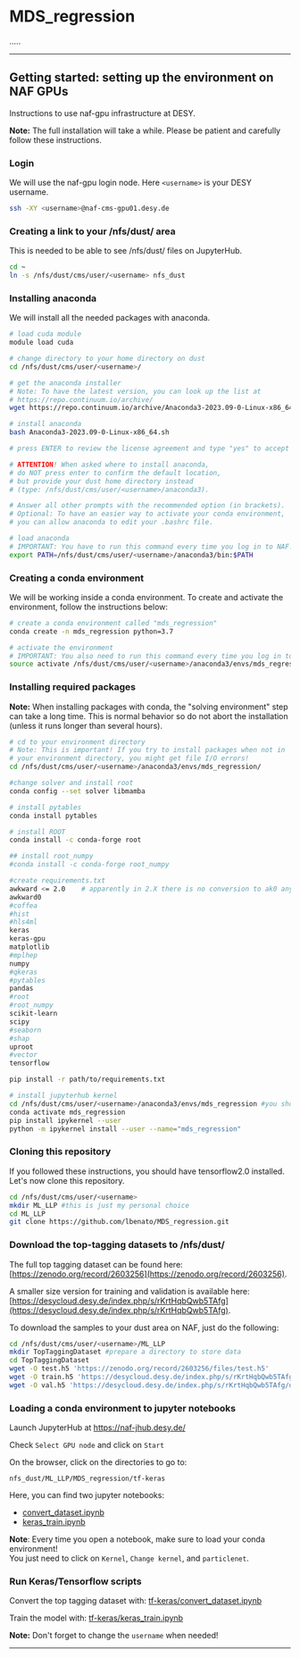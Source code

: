 # MDS_regression

.....

-----

## Getting started: setting up the environment on NAF GPUs

Instructions to use naf-gpu infrastructure at DESY.

**Note:** The full installation will take a while. Please be patient and carefully follow these instructions.

### Login

We will use the naf-gpu login node. Here `<username>` is your DESY username.

```bash
ssh -XY <username>@naf-cms-gpu01.desy.de
```

### Creating a link to your /nfs/dust/ area

This is needed to be able to see /nfs/dust/ files on JupyterHub.

```bash
cd ~
ln -s /nfs/dust/cms/user/<username> nfs_dust
```

### Installing anaconda

We will install all the needed packages with anaconda.

```bash
# load cuda module
module load cuda

# change directory to your home directory on dust
cd /nfs/dust/cms/user/<username>/

# get the anaconda installer
# Note: To have the latest version, you can look up the list at
# https://repo.continuum.io/archive/
wget https://repo.continuum.io/archive/Anaconda3-2023.09-0-Linux-x86_64.sh

# install anaconda
bash Anaconda3-2023.09-0-Linux-x86_64.sh

# press ENTER to review the license agreement and type "yes" to accept

# ATTENTION! When asked where to install anaconda,
# do NOT press enter to confirm the default location,
# but provide your dust home directory instead
# (type: /nfs/dust/cms/user/<username>/anaconda3).

# Answer all other prompts with the recommended option (in brackets).
# Optional: To have an easier way to activate your conda environment,
# you can allow anaconda to edit your .bashrc file.

# load anaconda
# IMPORTANT: You have to run this command every time you log in to NAF!
export PATH=/nfs/dust/cms/user/<username>/anaconda3/bin:$PATH

```


### Creating a conda environment

We will be working inside a conda environment. To create and activate the environment, follow the instructions below:

```bash
# create a conda environment called "mds_regression"
conda create -n mds_regression python=3.7

# activate the environment
# IMPORTANT: You also need to run this command every time you log in to NAF!
source activate /nfs/dust/cms/user/<username>/anaconda3/envs/mds_regression
```

### Installing required packages

**Note:** When installing packages with conda, the "solving environment" step can take a long time. This is normal behavior so do not abort the installation (unless it runs longer than several hours).

```bash
# cd to your environment directory
# Note: This is important! If you try to install packages when not in
# your environment directory, you might get file I/O errors!
cd /nfs/dust/cms/user/<username>/anaconda3/envs/mds_regression/

#change solver and install root
conda config --set solver libmamba

# install pytables
conda install pytables

# install ROOT
conda install -c conda-forge root

## install root_numpy
#conda install -c conda-forge root_numpy

#create requirements.txt
awkward <= 2.0    # apparently in 2.X there is no conversion to ak0 anymore
awkward0
#coffea
#hist
#hls4ml
keras
keras-gpu
matplotlib
#mplhep
numpy
#qkeras
#pytables
pandas
#root
#root_numpy
scikit-learn 
scipy
#seaborn
#shap
uproot
#vector
tensorflow

pip install -r path/to/requirements.txt

# install jupyterhub kernel
cd /nfs/dust/cms/user/<username>/anaconda3/envs/mds_regression #you should be here already, better to be sure
conda activate mds_regression
pip install ipykernel --user
python -m ipykernel install --user --name="mds_regression"
```

### Cloning this repository

If you followed these instructions, you should have tensorflow2.0 installed. Let's now clone this repository.

```bash
cd /nfs/dust/cms/user/<username>
mkdir ML_LLP #this is just my personal choice
cd ML_LLP
git clone https://github.com/lbenato/MDS_regression.git
```

### Download the top-tagging datasets to /nfs/dust/

The full top tagging dataset can be found here:\
[https://zenodo.org/record/2603256](https://zenodo.org/record/2603256).

A smaller size version for training and validation is available here:\
[https://desycloud.desy.de/index.php/s/rKrtHqbQwb5TAfg](https://desycloud.desy.de/index.php/s/rKrtHqbQwb5TAfg).

To download the samples to your dust area on NAF, just do the following:

```bash
cd /nfs/dust/cms/user/<username>/ML_LLP
mkdir TopTaggingDataset #prepare a directory to store data
cd TopTaggingDataset
wget -O test.h5 'https://zenodo.org/record/2603256/files/test.h5'
wget -O train.h5 'https://desycloud.desy.de/index.php/s/rKrtHqbQwb5TAfg/download?path=%2Ftop-tagging&files=train.h5'
wget -O val.h5 'https://desycloud.desy.de/index.php/s/rKrtHqbQwb5TAfg/download?path=%2Ftop-tagging&files=val.h5'
```

### Loading a conda environment to jupyter notebooks

Launch JupyterHub at https://naf-jhub.desy.de/

Check `Select GPU node` and click on `Start`

On the browser, click on the directories to go to:

`nfs_dust/ML_LLP/MDS_regression/tf-keras`

Here, you can find two jupyter notebooks:
- [convert_dataset.ipynb](tf-keras/convert_dataset.ipynb)
- [keras_train.ipynb](tf-keras/keras_train.ipynb)

**Note**: Every time you open a notebook, make sure to load your conda environment!\
You just need to click on `Kernel`, `Change kernel`, and `particlenet`.

### Run Keras/Tensorflow scripts

Convert the top tagging dataset with: [tf-keras/convert_dataset.ipynb](tf-keras/convert_dataset.ipynb)

Train the model with: [tf-keras/keras_train.ipynb](tf-keras/keras_train.ipynb)

**Note:** Don't forget to change the `username` when needed!

------
